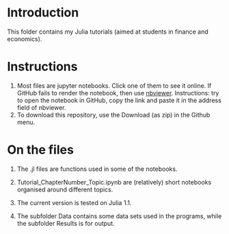 # Introduction

This folder contains my Julia tutorials (aimed at students in finance and economics). 

# Instructions

1.  Most files are jupyter notebooks. Click one of them to see it online. If GitHub fails to render the notebook, then use [nbviewer](https://nbviewer.jupyter.org/). Instructions: try to open the notebook in GitHub, copy the link and paste it in the address field of nbviewer.
2.  To download this repository, use the Download (as zip) in the Github menu.


# On the files

1. The .jl files are functions used in some of the notebooks.

2. Tutorial_ChapterNumber_Topic.ipynb are (relatively) short notebooks organised around different topics.

3. The current version is tested on Julia 1.1.

4.  The subfolder Data contains some data sets used in the programs, while the subfolder Results is for output.
